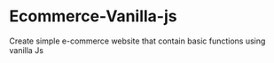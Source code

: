 # Ecommerce-Vanilla-js
Create simple e-commerce website that contain basic functions using vanilla Js
